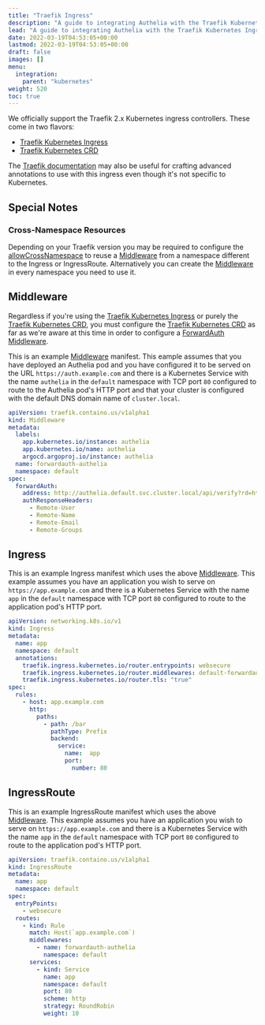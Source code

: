 ```yaml
---
title: "Traefik Ingress"
description: "A guide to integrating Authelia with the Traefik Kubernetes Ingress."
lead: "A guide to integrating Authelia with the Traefik Kubernetes Ingress."
date: 2022-03-19T04:53:05+00:00
lastmod: 2022-03-19T04:53:05+00:00
draft: false
images: []
menu:
  integration:
    parent: "kubernetes"
weight: 520
toc: true
---
```


We officially support the Traefik 2.x Kubernetes ingress controllers. These come in two flavors:

- [Traefik Kubernetes Ingress](https://doc.traefik.io/traefik/providers/kubernetes-ingress/)
- [Traefik Kubernetes CRD](https://doc.traefik.io/traefik/providers/kubernetes-crd/)

The [Traefik documentation](../proxies/traefik.md) may also be useful for crafting advanced annotations to use with
this ingress even though it's not specific to Kubernetes.

## Special Notes

### Cross-Namespace Resources

Depending on your Traefik version you may be required to configure the
[allowCrossNamespace](https://doc.traefik.io/traefik/providers/kubernetes-crd/#allowcrossnamespace) to reuse a
[Middleware] from a namespace different to the Ingress or IngressRoute. Alternatively you can create the [Middleware] in
every namespace you need to use it.

## Middleware

Regardless if you're using the [Traefik Kubernetes Ingress] or purely the [Traefik Kubernetes CRD], you must configure
the [Traefik Kubernetes CRD] as far as we're aware at this time in order to configure a [ForwardAuth] [Middleware].

This is an example [Middleware] manifest. This eample assumes that you have deployed an Authelia pod and you have
configured it to be served on the URL `https://auth.example.com` and there is a Kubernetes Service with the name
`authelia` in the `default` namespace with TCP port `80` configured to route to the Authelia pod's HTTP port and that
your cluster is configured with the default DNS domain name of `cluster.local`.

```yaml
apiVersion: traefik.containo.us/v1alpha1
kind: Middleware
metadata:
  labels:
    app.kubernetes.io/instance: authelia
    app.kubernetes.io/name: authelia
    argocd.argoproj.io/instance: authelia
  name: forwardauth-authelia
  namespace: default
spec:
  forwardAuth:
    address: http://authelia.default.svc.cluster.local/api/verify?rd=https%3A%2F%2Fauth.example.com%2F
    authResponseHeaders:
      - Remote-User
      - Remote-Name
      - Remote-Email
      - Remote-Groups
```

## Ingress

This is an example Ingress manifest which uses the above [Middleware](#middleware). This example assumes you have an
application you wish to serve on `https://app.example.com` and there is a Kubernetes Service with the name `app` in the
`default` namespace with TCP port `80` configured to route to the application pod's HTTP port.

```yaml
apiVersion: networking.k8s.io/v1
kind: Ingress
metadata:
  name: app
  namespace: default
  annotations:
    traefik.ingress.kubernetes.io/router.entrypoints: websecure
    traefik.ingress.kubernetes.io/router.middlewares: default-forwardauth-authelia@kubernetescrd
    traefik.ingress.kubernetes.io/router.tls: "true"
spec:
  rules:
    - host: app.example.com
      http:
        paths:
          - path: /bar
            pathType: Prefix
            backend:
              service:
                name:  app
                port:
                  number: 80
```

## IngressRoute

This is an example IngressRoute manifest which uses the above [Middleware](#middleware). This example assumes you have an
application you wish to serve on `https://app.example.com` and there is a Kubernetes Service with the name `app` in the
`default` namespace with TCP port `80` configured to route to the application pod's HTTP port.

```yaml
apiVersion: traefik.containo.us/v1alpha1
kind: IngressRoute
metadata:
  name: app
  namespace: default
spec:
  entryPoints:
    - websecure
  routes:
    - kind: Rule
      match: Host(`app.example.com`)
      middlewares:
        - name: forwardauth-authelia
          namespace: default
      services:
        - kind: Service
          name: app
          namespace: default
          port: 80
          scheme: http
          strategy: RoundRobin
          weight: 10
```

[Traefik Kubernetes Ingress]: https://doc.traefik.io/traefik/providers/kubernetes-ingress/
[Traefik Kubernetes CRD]: https://doc.traefik.io/traefik/providers/kubernetes-crd/
[Middleware]: https://doc.traefik.io/traefik/middlewares/overview/
[ForwardAuth]: https://doc.traefik.io/traefik/middlewares/http/forwardauth/
